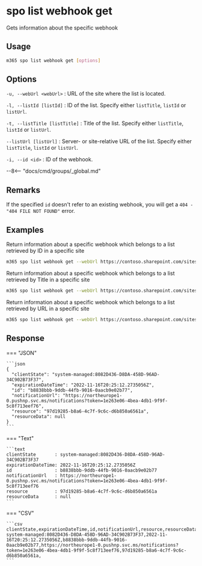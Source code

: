# spo list webhook get

Gets information about the specific webhook

## Usage

```sh
m365 spo list webhook get [options]
```

## Options

`-u, --webUrl <webUrl>`
: URL of the site where the list is located.

`-l, --listId [listId]`
: ID of the list. Specify either `listTitle`, `listId` or `listUrl`.

`-t, --listTitle [listTitle]`
: Title of the list. Specify either `listTitle`, `listId` or `listUrl`.

`--listUrl [listUrl]`
: Server- or site-relative URL of the list. Specify either `listTitle`, `listId` or `listUrl`.

`-i, --id <id>`
: ID of the webhook.

--8<-- "docs/cmd/groups/_global.md"

## Remarks

If the specified `id` doesn't refer to an existing webhook, you will get a `404 - "404 FILE NOT FOUND"` error.

## Examples

Return information about a specific webhook which belongs to a list retrieved by ID in a specific site

```sh
m365 spo list webhook get --webUrl https://contoso.sharepoint.com/sites/project-x --listId 0cd891ef-afce-4e55-b836-fce03286cccf --id cc27a922-8224-4296-90a5-ebbc54da2e85
```

Return information about a specific webhook which belongs to a list retrieved by Title in a specific site

```sh
m365 spo list webhook get --webUrl https://contoso.sharepoint.com/sites/project-x --listTitle Documents --id cc27a922-8224-4296-90a5-ebbc54da2e85
```

Return information about a specific webhook which belongs to a list retrieved by URL in a specific site

```sh
m365 spo list webhook get --webUrl https://contoso.sharepoint.com/sites/project-x --listUrl '/sites/project-x/Documents' --id cc27a922-8224-4296-90a5-ebbc54da2e85
```

## Response

=== "JSON"

    ```json
    {
      "clientState": "system-managed:8082D436-D8DA-458D-96AD-34C902B73F37",
      "expirationDateTime": "2022-11-16T20:25:12.2735056Z",
      "id": "b8838bbb-9ddb-44fb-9016-0aacb9e02b77",
      "notificationUrl": "https://northeurope1-0.pushnp.svc.ms/notifications?token=1e263e06-4bea-4db1-9f9f-5c8f713eef76",
      "resource": "97d19285-b8a6-4c7f-9c6c-d6b850a6561a",
      "resourceData": null
    }
    ```

=== "Text"

    ```text
    clientState       : system-managed:8082D436-D8DA-458D-96AD-34C902B73F37
    expirationDateTime: 2022-11-16T20:25:12.2735056Z
    id                : b8838bbb-9ddb-44fb-9016-0aacb9e02b77
    notificationUrl   : https://northeurope1-0.pushnp.svc.ms/notifications?token=1e263e06-4bea-4db1-9f9f-5c8f713eef76
    resource          : 97d19285-b8a6-4c7f-9c6c-d6b850a6561a
    resourceData      : null
    ```

=== "CSV"

    ```csv
    clientState,expirationDateTime,id,notificationUrl,resource,resourceData
    system-managed:8082D436-D8DA-458D-96AD-34C902B73F37,2022-11-16T20:25:12.2735056Z,b8838bbb-9ddb-44fb-9016-0aacb9e02b77,https://northeurope1-0.pushnp.svc.ms/notifications?token=1e263e06-4bea-4db1-9f9f-5c8f713eef76,97d19285-b8a6-4c7f-9c6c-d6b850a6561a,
    ```
